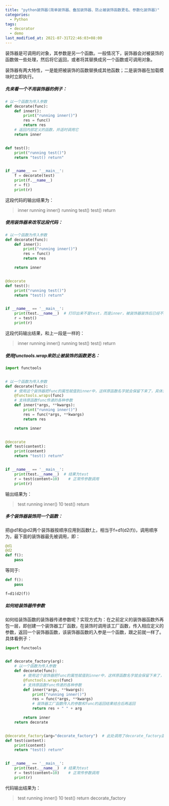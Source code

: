 ```yaml
---
title: "python装饰器(简单装饰器、叠加装饰器、防止被装饰函数更名、参数化装饰器)"
categories:
  - Python
tags:
  - decorator
  - demo
last_modified_at: 2021-07-31T22:46:03+08:00
---
```

  
装饰器是可调用的对象，其参数是另一个函数。一般情况下，装饰器会对被装饰的函数做一些处理，然后将它返回，或者将其替换成另一个函数或可调用对象。

装饰器有两大特性，一是能把被装饰的函数替换成其他函数；二是装饰器在加载模块时立即执行。

##### 先来看一个不用装饰器的例子：

```python
# 以一个函数为传入参数
def decorate(func):
    def inner():
        print("running inner()")
        res = func()
        return res
    # 返回内部定义的函数，并适时调用它
    return inner


def test():
    print("running test()")
    return "test() return"


if __name__ == '__main__':
    f = decorate(test)
    print(f.__name__)
    r = f()
    print(r)
```

这段代码的输出结果为：

> inner
running inner()
running test()
test() return

##### 使用装饰器来改写这段代码：

```python
# 以一个函数为传入参数
def decorate(func):
    def inner():
        print("running inner()")
        res = func()
        return res

    return inner


@decorate
def test():
    print("running test()")
    return "test() return"


if __name__ == '__main__':
    print(test.__name__)  # 打印出来不是test，而是inner，被装饰器装饰后已经不是原函数了(后面会说到让被装饰的函数名称不变)
    r = test()
    print(r)
```

这段代码输出结果，和上一段是一样的：

> inner
running inner()
running test()
test() return

##### 使用functools.wrap来防止被装饰的函数更名：

```python
import functools


# 以一个函数为传入参数
def decorate(func):
    # 使用这个装饰器把func的属性赋值到inner中，这样原函数名字就会保留下来了，具体为__name__和__doc__属性
    @functools.wraps(func)
    # 支持原函数func传递的各种参数
    def inner(*args, **kwargs):
        print("running inner()")
        res = func(*args, **kwargs)
        return res

    return inner


@decorate
def test(content):
    print(content)
    return "test() return"


if __name__ == '__main__':
    print(test.__name__)  # 结果为test
    r = test(content=10)    # 正常传参数调用
    print(r)
```

输出结果为：

> test
running inner()
10
test() return

##### 多个装饰器装饰同一个函数：

把@d1和@d2两个装饰器按顺序应用到函数f上，相当于f=d1(d2(f))，调用顺序为，最下面的装饰器最先被调用，即：

```python
@d1
@d2
def f():
    pass
```

等同于:

```python
def f():
    pass

f=d1(d2(f))
```

##### 如何给装饰器传参数

如何给装饰函数的装饰器传递参数呢？实现方式为：在之前定义的装饰器函数外再包一层，即创建一个装饰器工厂函数，在装饰时调用该工厂函数，传入相应定义的参数，返回一个装饰器函数，该装饰器函数的入参是一个函数，跟之前就一样了。具体看例子：

```python
import functools


def decorate_factory(arg):
    # 以一个函数为传入参数
    def decorate(func):
        # 使用这个装饰器把func的属性赋值到inner中，这样原函数名字就会保留下来了，具体为__name__和__doc__属性
        @functools.wraps(func)
        # 支持原函数func传递的各种参数
        def inner(*args, **kwargs):
            print("running inner()")
            res = func(*args, **kwargs)
            # 装饰器工厂函数传入的参数和func的返回结果结合后再返回
            return res + " " + arg

        return inner
    return decorate


@decorate_factory(arg="decorate_factory")  # 此处调用了decorate_factory函数，并传入定义好的相应参数，该工厂函数返回了一个装饰器函数，这个装饰器函数正好应用在test函数上
def test(content):
    print(content)
    return "test() return"


if __name__ == '__main__':
    print(test.__name__)  # 结果为test
    r = test(content=10)    # 正常传参数调用
    print(r)
```

代码输出结果为：

> test
running inner()
10
test() return decorate_factory